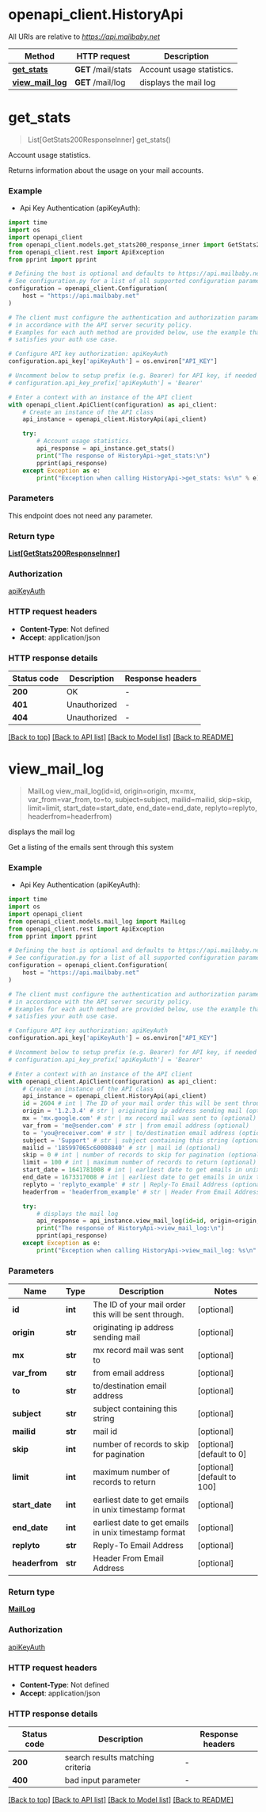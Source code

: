 # openapi_client.HistoryApi

All URIs are relative to *https://api.mailbaby.net*

Method | HTTP request | Description
------------- | ------------- | -------------
[**get_stats**](HistoryApi.md#get_stats) | **GET** /mail/stats | Account usage statistics.
[**view_mail_log**](HistoryApi.md#view_mail_log) | **GET** /mail/log | displays the mail log


# **get_stats**
> List[GetStats200ResponseInner] get_stats()

Account usage statistics.

Returns information about the usage on your mail accounts.

### Example

* Api Key Authentication (apiKeyAuth):
```python
import time
import os
import openapi_client
from openapi_client.models.get_stats200_response_inner import GetStats200ResponseInner
from openapi_client.rest import ApiException
from pprint import pprint

# Defining the host is optional and defaults to https://api.mailbaby.net
# See configuration.py for a list of all supported configuration parameters.
configuration = openapi_client.Configuration(
    host = "https://api.mailbaby.net"
)

# The client must configure the authentication and authorization parameters
# in accordance with the API server security policy.
# Examples for each auth method are provided below, use the example that
# satisfies your auth use case.

# Configure API key authorization: apiKeyAuth
configuration.api_key['apiKeyAuth'] = os.environ["API_KEY"]

# Uncomment below to setup prefix (e.g. Bearer) for API key, if needed
# configuration.api_key_prefix['apiKeyAuth'] = 'Bearer'

# Enter a context with an instance of the API client
with openapi_client.ApiClient(configuration) as api_client:
    # Create an instance of the API class
    api_instance = openapi_client.HistoryApi(api_client)

    try:
        # Account usage statistics.
        api_response = api_instance.get_stats()
        print("The response of HistoryApi->get_stats:\n")
        pprint(api_response)
    except Exception as e:
        print("Exception when calling HistoryApi->get_stats: %s\n" % e)
```



### Parameters
This endpoint does not need any parameter.

### Return type

[**List[GetStats200ResponseInner]**](GetStats200ResponseInner.md)

### Authorization

[apiKeyAuth](../README.md#apiKeyAuth)

### HTTP request headers

 - **Content-Type**: Not defined
 - **Accept**: application/json

### HTTP response details
| Status code | Description | Response headers |
|-------------|-------------|------------------|
**200** | OK |  -  |
**401** | Unauthorized |  -  |
**404** | Unauthorized |  -  |

[[Back to top]](#) [[Back to API list]](../README.md#documentation-for-api-endpoints) [[Back to Model list]](../README.md#documentation-for-models) [[Back to README]](../README.md)

# **view_mail_log**
> MailLog view_mail_log(id=id, origin=origin, mx=mx, var_from=var_from, to=to, subject=subject, mailid=mailid, skip=skip, limit=limit, start_date=start_date, end_date=end_date, replyto=replyto, headerfrom=headerfrom)

displays the mail log

Get a listing of the emails sent through this system 

### Example

* Api Key Authentication (apiKeyAuth):
```python
import time
import os
import openapi_client
from openapi_client.models.mail_log import MailLog
from openapi_client.rest import ApiException
from pprint import pprint

# Defining the host is optional and defaults to https://api.mailbaby.net
# See configuration.py for a list of all supported configuration parameters.
configuration = openapi_client.Configuration(
    host = "https://api.mailbaby.net"
)

# The client must configure the authentication and authorization parameters
# in accordance with the API server security policy.
# Examples for each auth method are provided below, use the example that
# satisfies your auth use case.

# Configure API key authorization: apiKeyAuth
configuration.api_key['apiKeyAuth'] = os.environ["API_KEY"]

# Uncomment below to setup prefix (e.g. Bearer) for API key, if needed
# configuration.api_key_prefix['apiKeyAuth'] = 'Bearer'

# Enter a context with an instance of the API client
with openapi_client.ApiClient(configuration) as api_client:
    # Create an instance of the API class
    api_instance = openapi_client.HistoryApi(api_client)
    id = 2604 # int | The ID of your mail order this will be sent through. (optional)
    origin = '1.2.3.4' # str | originating ip address sending mail (optional)
    mx = 'mx.google.com' # str | mx record mail was sent to (optional)
    var_from = 'me@sender.com' # str | from email address (optional)
    to = 'you@receiver.com' # str | to/destination email address (optional)
    subject = 'Support' # str | subject containing this string (optional)
    mailid = '185997065c60008840' # str | mail id (optional)
    skip = 0 # int | number of records to skip for pagination (optional) (default to 0)
    limit = 100 # int | maximum number of records to return (optional) (default to 100)
    start_date = 1641781008 # int | earliest date to get emails in unix timestamp format (optional)
    end_date = 1673317008 # int | earliest date to get emails in unix timestamp format (optional)
    replyto = 'replyto_example' # str | Reply-To Email Address (optional)
    headerfrom = 'headerfrom_example' # str | Header From Email Address (optional)

    try:
        # displays the mail log
        api_response = api_instance.view_mail_log(id=id, origin=origin, mx=mx, var_from=var_from, to=to, subject=subject, mailid=mailid, skip=skip, limit=limit, start_date=start_date, end_date=end_date, replyto=replyto, headerfrom=headerfrom)
        print("The response of HistoryApi->view_mail_log:\n")
        pprint(api_response)
    except Exception as e:
        print("Exception when calling HistoryApi->view_mail_log: %s\n" % e)
```



### Parameters

Name | Type | Description  | Notes
------------- | ------------- | ------------- | -------------
 **id** | **int**| The ID of your mail order this will be sent through. | [optional] 
 **origin** | **str**| originating ip address sending mail | [optional] 
 **mx** | **str**| mx record mail was sent to | [optional] 
 **var_from** | **str**| from email address | [optional] 
 **to** | **str**| to/destination email address | [optional] 
 **subject** | **str**| subject containing this string | [optional] 
 **mailid** | **str**| mail id | [optional] 
 **skip** | **int**| number of records to skip for pagination | [optional] [default to 0]
 **limit** | **int**| maximum number of records to return | [optional] [default to 100]
 **start_date** | **int**| earliest date to get emails in unix timestamp format | [optional] 
 **end_date** | **int**| earliest date to get emails in unix timestamp format | [optional] 
 **replyto** | **str**| Reply-To Email Address | [optional] 
 **headerfrom** | **str**| Header From Email Address | [optional] 

### Return type

[**MailLog**](MailLog.md)

### Authorization

[apiKeyAuth](../README.md#apiKeyAuth)

### HTTP request headers

 - **Content-Type**: Not defined
 - **Accept**: application/json

### HTTP response details
| Status code | Description | Response headers |
|-------------|-------------|------------------|
**200** | search results matching criteria |  -  |
**400** | bad input parameter |  -  |

[[Back to top]](#) [[Back to API list]](../README.md#documentation-for-api-endpoints) [[Back to Model list]](../README.md#documentation-for-models) [[Back to README]](../README.md)

